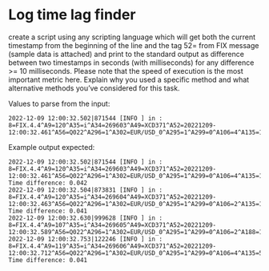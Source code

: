 # Log time lag finder

create a script using any scripting language which will get both the current timestamp from the beginning of the line and the tag 52= from FIX message (sample data is attached) and print to the standard output as difference between two timestamps in seconds (with milliseconds) for any difference >= 10 milliseconds. Please note that the speed of execution is the most important metric here. Explain why you used a specific method and what alternative methods you’ve considered for this task.

Values to parse from the input:
```log
2022-12-09 12:00:32.502|871544 [INFO ] in : 8=FIX.4.4^A9=120^A35=i^A34=269603^A49=XCD371^A52=20221209-12:00:32.461^A56=Q022^A296=1^A302=EUR/USD_0^A295=1^A299=0^A106=4^A135=1500000^A190=1.05553^A10=158^A
```

Example output expected:
```log
2022-12-09 12:00:32.502|871544 [INFO ] in : 8=FIX.4.4^A9=120^A35=i^A34=269603^A49=XCD371^A52=20221209-12:00:32.461^A56=Q022^A296=1^A302=EUR/USD_0^A295=1^A299=0^A106=4^A135=1500000^A190=1.05553^A10=158^A
Time difference: 0.042
2022-12-09 12:00:32.504|873831 [INFO ] in : 8=FIX.4.4^A9=120^A35=i^A34=269604^A49=XCD371^A52=20221209-12:00:32.463^A56=Q022^A296=1^A302=EUR/USD_0^A295=1^A299=0^A106=2^A135=1000000^A190=1.05551^A10=152^A
Time difference: 0.041
2022-12-09 12:00:32.630|999628 [INFO ] in : 8=FIX.4.4^A9=107^A35=i^A34=269605^A49=XCD371^A52=20221209-12:00:32.589^A56=Q022^A296=1^A302=EUR/USD_0^A295=1^A299=0^A106=2^A188=1.0555^A10=085^A
2022-12-09 12:00:32.753|122246 [INFO ] in : 8=FIX.4.4^A9=119^A35=i^A34=269606^A49=XCD371^A52=20221209-12:00:32.712^A56=Q022^A296=1^A302=EUR/USD_0^A295=1^A299=0^A106=4^A135=500000^A190=1.05552^A10=118^A
Time difference: 0.041
```
